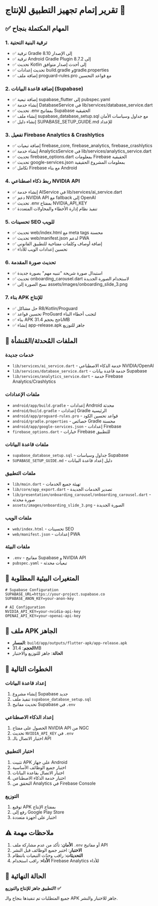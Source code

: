 # تقرير إتمام تجهيز التطبيق للإنتاج 🚀

## ✅ المهام المكتملة بنجاح

### 1. ترقية البنية التحتية
- ✅ ترقية Gradle إلى الإصدار 8.10
- ✅ ترقية Android Gradle Plugin إلى 8.7.2
- ✅ تحديث Kotlin إلى أحدث إصدار متوافق
- ✅ تحديث إعدادات build.gradle وgradle.properties
- ✅ إضافة ملف proguard-rules.pro مع قواعد التحسين

### 2. إضافة قاعدة البيانات (Supabase)
- ✅ إضافة تبعية supabase_flutter إلى pubspec.yaml
- ✅ إنشاء خدمة DatabaseService في lib/services/database_service.dart
- ✅ تحديث .env بمفاتيح Supabase الحقيقية
- ✅ إنشاء ملف supabase_database_setup.sql مع جداول وسياسات الأمان
- ✅ إنشاء دليل SUPABASE_SETUP_GUIDE.md للإعداد

### 3. تفعيل Firebase Analytics & Crashlytics
- ✅ إضافة تبعيات firebase_core, firebase_analytics, firebase_crashlytics
- ✅ إنشاء خدمة AnalyticsService في lib/services/analytics_service.dart
- ✅ تحديث firebase_options.dart بمعلومات Firebase الحقيقية
- ✅ تحديث google-services.json بمعلومات المشروع الحقيقية
- ✅ تكامل Firebase مع بناء Android

### 4. ربط ذكاء اصطناعي NVIDIA API
- ✅ إنشاء خدمة AIService في lib/services/ai_service.dart
- ✅ دعم NVIDIA API مع fallback إلى OpenAI
- ✅ تحديث .env بمفتاح NVIDIA_API_KEY
- ✅ تنفيذ نظام إدارة الأخطاء والمحاولات المتعددة

### 5. تحسينات SEO للويب
- ✅ تحديث web/index.html مع meta tags محسنة
- ✅ تحديث web/manifest.json لدعم PWA
- ✅ إضافة أوصاف وكلمات مفتاحية للتطبيق القانوني
- ✅ تحسين إعدادات الويب للأداء

### 6. تحديث صورة المقدمة
- ✅ استبدال صورة شريحة "تنبيه مهم" بصورة جديدة
- ✅ تحديث onboarding_carousel.dart لاستخدام الصورة الجديدة
- ✅ نسخ الصورة إلى assets/images/onboarding_slide_3.png

### 7. بناء APK للإنتاج
- ✅ حل مشاكل R8/Kotlin/Proguard
- ✅ تحسين قواعد ProGuard لتجنب أخطاء البناء
- ✅ بناء APK ناجح بحجم 31.4MB
- ✅ إنشاء app-release.apk جاهز للتوزيع

## 📁 الملفات المُحدثة/المُنشأة

### خدمات جديدة
- `lib/services/ai_service.dart` - خدمة الذكاء الاصطناعي NVIDIA/OpenAI
- `lib/services/database_service.dart` - خدمة قاعدة بيانات Supabase
- `lib/services/analytics_service.dart` - خدمة Firebase Analytics/Crashlytics

### ملفات الإعدادات
- `android/app/build.gradle` - إعدادات Android محدثة
- `android/build.gradle` - إعدادات Gradle الرئيسية
- `android/app/proguard-rules.pro` - قواعد تحسين الكود
- `android/gradle.properties` - خصائص Gradle محسنة
- `android/app/google-services.json` - إعدادات Firebase
- `firebase_options.dart` - خيارات Firebase للتطبيق

### ملفات قاعدة البيانات
- `supabase_database_setup.sql` - جداول وسياسات Supabase
- `SUPABASE_SETUP_GUIDE.md` - دليل إعداد قاعدة البيانات

### ملفات التطبيق
- `lib/main.dart` - تهيئة جميع الخدمات
- `lib/core/app_export.dart` - تصدير الخدمات الجديدة
- `lib/presentation/onboarding_carousel/onboarding_carousel.dart` - صورة محدثة
- `assets/images/onboarding_slide_3.png` - الصورة الجديدة

### ملفات الويب
- `web/index.html` - تحسينات SEO
- `web/manifest.json` - إعدادات PWA

### ملفات البيئة
- `.env` - مفاتيح Supabase و NVIDIA API
- `pubspec.yaml` - تبعيات محدثة

## 🔧 المتغيرات البيئية المطلوبة

```env
# Supabase Configuration
SUPABASE_URL=https://your-project.supabase.co
SUPABASE_ANON_KEY=your-anon-key

# AI Configuration
NVIDIA_API_KEY=your-nvidia-api-key
OPENAI_API_KEY=your-openai-api-key
```

## 📱 ملف APK الجاهز

- **المسار**: `build/app/outputs/flutter-apk/app-release.apk`
- **الحجم**: 31.4MB
- **الحالة**: جاهز للتوزيع والاختبار

## 🚀 الخطوات التالية

### إعداد قاعدة البيانات
1. إنشاء مشروع Supabase جديد
2. تنفيذ ملف `supabase_database_setup.sql`
3. تحديث مفاتيح Supabase في `.env`

### إعداد الذكاء الاصطناعي
1. الحصول على مفتاح NVIDIA API من NGC
2. تحديث `NVIDIA_API_KEY` في `.env`
3. اختبار الاتصال بالـ API

### اختبار التطبيق
1. تثبيت APK على جهاز Android
2. اختبار جميع الوظائف الأساسية
3. اختبار الاتصال بقاعدة البيانات
4. اختبار خدمة الذكاء الاصطناعي
5. التحقق من Analytics في Firebase Console

### التوزيع
1. توقيع APK بمفتاح الإنتاج
2. رفع إلى Google Play Store
3. اختبار على أجهزة متعددة

## ⚠️ ملاحظات مهمة

1. **الأمان**: تأكد من عدم مشاركة ملف `.env` أو مفاتيح API
2. **الاختبار**: اختبر جميع الوظائف قبل النشر
3. **التحديثات**: راقب وحدّث التبعيات بانتظام
4. **الأداء**: راقب استخدام Firebase Analytics للأداء

## 🎯 الحالة النهائية

**التطبيق جاهز للإنتاج والتوزيع! ✅**

جميع المتطلبات تم تنفيذها بنجاح والـ APK جاهز للاختبار والنشر.
